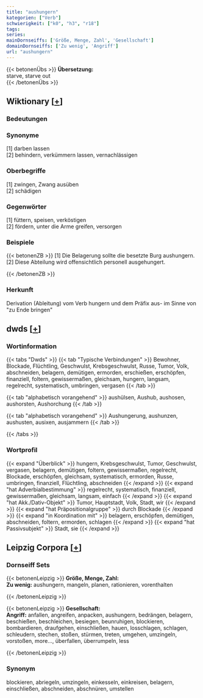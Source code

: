 ```yaml
---
title: "aushungern"
kategorien: ["Verb"]
schwierigkeit: ["k0", "h3", "r18"]
tags:
series:
mainDornseiffs: ['Größe, Menge, Zahl', 'Gesellschaft']
domainDornseiffs: ['Zu wenig', 'Angriff']
url: "aushungern"
---
```


{{< betonenÜbs >}}
**Übersetzung:**  
starve, starve out  
{{< /betonenÜbs >}}

## Wiktionary [[+](https://de.wiktionary.org/wiki/aushungern)]

### Bedeutungen

### Synonyme
[1] darben lassen  
[2] behindern, verkümmern lassen, vernachlässigen  

### Oberbegriffe
[1] zwingen, Zwang ausüben  
[2] schädigen  

### Gegenwörter
[1] füttern, speisen, verköstigen  
[2] fördern, unter die Arme greifen, versorgen  

### Beispiele
{{< betonenZB >}}
[1] Die Belagerung sollte die besetzte Burg aushungern.  
[2] Diese Abteilung wird offensichtlich personell ausgehungert.  

{{< /betonenZB >}}
### Herkunft
Derivation (Ableitung) vom Verb hungern und dem Präfix aus- im Sinne von "zu Ende bringen"  



## dwds [[+](https://www.dwds.de/wb/aushungern)]

### Wortinformation
{{< tabs "Dwds" >}}
{{< tab "Typische Verbindungen" >}}
Bewohner, Blockade, Flüchtling, Geschwulst, Krebsgeschwulst, Russe, Tumor, Volk, abschneiden, belagern, demütigen, ermorden, erschießen, erschöpfen, finanziell, foltern, gewissermaßen, gleichsam, hungern, langsam, regelrecht, systematisch, umbringen, vergasen
{{< /tab >}}

{{< tab "alphabetisch vorangehend" >}}
aushülsen, Aushub, aushosen, aushorsten, Aushorchung
{{< /tab >}}

{{< tab "alphabetisch vorangehend" >}}
Aushungerung, aushunzen, aushusten, ausixen, ausjammern
{{< /tab >}}

{{< /tabs >}}

### Wortprofil
{{< expand "Überblick" >}} hungern, Krebsgeschwulst, Tumor, Geschwulst, vergasen, belagern, demütigen, foltern, gewissermaßen, regelrecht, Blockade, erschöpfen, gleichsam, systematisch, ermorden, Russe, umbringen, finanziell, Flüchtling, abschneiden {{< /expand >}}
{{< expand "hat Adverbialbestimmung" >}} regelrecht, systematisch, finanziell, gewissermaßen, gleichsam, langsam, einfach {{< /expand >}}
{{< expand "hat Akk./Dativ-Objekt" >}} Tumor, Hauptstadt, Volk, Stadt, wir {{< /expand >}}
{{< expand "hat Präpositionalgruppe" >}} durch Blockade {{< /expand >}}
{{< expand "in Koordination mit" >}} belagern, erschöpfen, demütigen, abschneiden, foltern, ermorden, schlagen {{< /expand >}}
{{< expand "hat Passivsubjekt" >}} Stadt, sie {{< /expand >}}

## Leipzig Corpora [[+](https://corpora.uni-leipzig.de/en/res?word=aushungern&corpusId=deu_newscrawl-public_2018)]

### Dornseiff Sets
{{< betonenLeipzig >}}
**Größe, Menge, Zahl:**  
**Zu wenig:** aushungern, mangeln, planen, rationieren, vorenthalten  

{{< /betonenLeipzig >}}


{{< betonenLeipzig >}}
**Gesellschaft:**  
**Angriff:** anfallen, angreifen, anpacken, aushungern, bedrängen, belagern, beschießen, beschleichen, besiegen, beunruhigen, blockieren, bombardieren, draufgehen, einschließen, hauen, losschlagen, schlagen, schleudern, stechen, stoßen, stürmen, treten, umgehen, umzingeln, vorstoßen, more..., überfallen, überrumpeln, less  

{{< /betonenLeipzig >}}

### Synonym
blockieren, abriegeln, umzingeln, einkesseln, einkreisen, belagern, einschließen, abschneiden, abschnüren, umstellen

